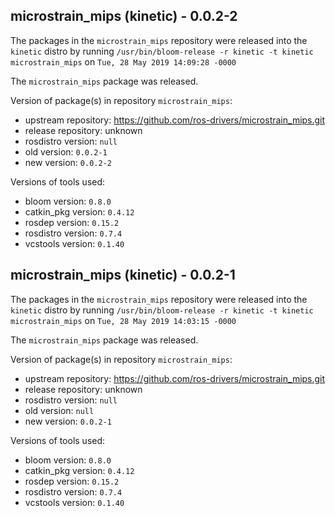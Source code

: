 ## microstrain_mips (kinetic) - 0.0.2-2

The packages in the `microstrain_mips` repository were released into the `kinetic` distro by running `/usr/bin/bloom-release -r kinetic -t kinetic microstrain_mips` on `Tue, 28 May 2019 14:09:28 -0000`

The `microstrain_mips` package was released.

Version of package(s) in repository `microstrain_mips`:

- upstream repository: https://github.com/ros-drivers/microstrain_mips.git
- release repository: unknown
- rosdistro version: `null`
- old version: `0.0.2-1`
- new version: `0.0.2-2`

Versions of tools used:

- bloom version: `0.8.0`
- catkin_pkg version: `0.4.12`
- rosdep version: `0.15.2`
- rosdistro version: `0.7.4`
- vcstools version: `0.1.40`


## microstrain_mips (kinetic) - 0.0.2-1

The packages in the `microstrain_mips` repository were released into the `kinetic` distro by running `/usr/bin/bloom-release -r kinetic -t kinetic microstrain_mips` on `Tue, 28 May 2019 14:03:15 -0000`

The `microstrain_mips` package was released.

Version of package(s) in repository `microstrain_mips`:

- upstream repository: https://github.com/ros-drivers/microstrain_mips.git
- release repository: unknown
- rosdistro version: `null`
- old version: `null`
- new version: `0.0.2-1`

Versions of tools used:

- bloom version: `0.8.0`
- catkin_pkg version: `0.4.12`
- rosdep version: `0.15.2`
- rosdistro version: `0.7.4`
- vcstools version: `0.1.40`


